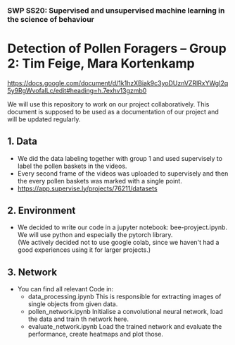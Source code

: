 ### SWP SS20: Supervised and unsupervised machine learning in the science of behaviour
# Detection of Pollen Foragers – Group 2: Tim Feige, Mara Kortenkamp

https://docs.google.com/document/d/1k1hzXBiak9c3yoDUznVZRlRxYWgI2q5y9RgWvofalLc/edit#heading=h.7exhv13gzmb0

We will use this repository to work on our project collaboratively. This document is supposed to be used as a documentation of our project and will be updated regularly.

## 1. Data
* We did the data labeling together with group 1 and used supervisely to label the pollen baskets in the videos.
* Every second frame of the videos was uploaded to supervisely and then the every pollen baskets was marked with a single point. 
* https://app.supervise.ly/projects/76211/datasets

## 2. Environment
* We decided to write our code in a jupyter notebook: bee-proyject.ipynb. We will use python and especially the pytorch library.  
(We actively decided not to use google colab, since we haven't had a good experiences using it for larger projects.)

## 3. Network
* You can find all relevant Code in:
  - data_processing.ipynb
      This is responsible for extracting images of single objects from given data.
  - pollen_network.ipynb
      Initialise a convolutional neural network, load the data and train th network here.
  - evaluate_network.ipynb
      Load the trained network and evaluate the performance, create heatmaps and plot those.
